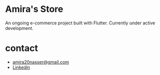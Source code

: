 # Amira's Store

An ongoing e-commerce project built with Flutter. Currently under active development.
# contact
- amira20nasser@gmail.com 
- [Linkedin](https://www.linkedin.com/in/amira-nasser-sayed/)
